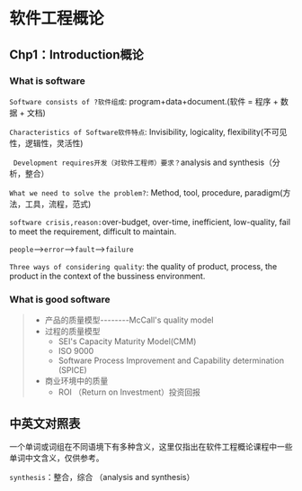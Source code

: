 # 软件工程概论

## Chp1：Introduction概论

### What is software

`Software consists of ?软件组成`: program+data+document.(软件 = 程序 + 数据 + 文档)

`Characteristics of Software软件特点`: Invisibility, logicality, flexibility(不可见性，逻辑性，灵活性)

` Development requires开发（对软件工程师）要求？`analysis and synthesis（分析，整合）

`What we need to solve the problem?`: Method, tool, procedure, paradigm(方法，工具，流程，范式)

`software crisis,reason:`over-budget, over-time, inefficient, low-quality, fail to meet the requirement, difficult to maintain.

`people`-->`error`-->`fault`-->`failure`

`Three ways of considering quality`: the quality of product, process, the product in the context of the bussiness environment.

### What is good software

> - 产品的质量模型--------McCall's quality model
> - 过程的质量模型
>   - SEI's Capacity Maturity Model(CMM)
>   - ISO 9000
>   - Software Process Improvement and Capability determination (SPICE)
> - 商业环境中的质量
>   - ROI （Return on Investment）投资回报



## 中英文对照表

一个单词或词组在不同语境下有多种含义，这里仅指出在软件工程概论课程中一些单词中文含义，仅供参考。

`synthesis`：整合，综合 （analysis and synthesis）



